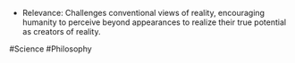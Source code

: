 - Relevance: Challenges conventional views of reality, encouraging humanity to perceive beyond appearances to realize their true potential as creators of reality.


#Science #Philosophy